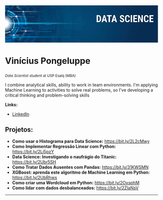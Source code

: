 <p align="center">
  <img src="banner.png" >
</p>

# Vinícius Pongeluppe
<sub>*Data Scientist student* at USP Esalq (MBA)</sub>

I combine analytical skills, ability to work in team environments. I'm applying Machine Learning to activities to solve real problems, so I've developing a critical thinking and problem-solving skills

**Links:**
* [LinkedIn](https://www.linkedin.com/in/vin%C3%ADcius-pongeluppe-7a355899/)

## Projetos:


* **Como usar o Histograma para Data Science:** https://bit.ly/2L2cMwy
* **Como Implementar Regressão Linear com Python:** https://bit.ly/2Li5pzY
* **Data Science: Investigando o naufrágio do Titanic:** https://bit.ly/2Ubr5SH
* **Como Tratar Dados Ausentes com Pandas:** https://bit.ly/31KWSMN
* **XGBoost: aprenda este algoritmo de Machine Learning em Python:** https://bit.ly/2UbRhws
* **Como criar uma Wordcloud em Python:** https://bit.ly/2OxsphM
* **Como lidar com dados desbalanceados:** https://bit.ly/2ZlaNsV

---
